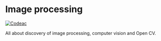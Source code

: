 # Image processing

[![Codeac](https://static.codeac.io/badges/2-274741179.svg "Codeac.io")](https://app.codeac.io/github/tinazhouhui/image_procesing)

All about discovery of image processing, computer vision and Open CV.
